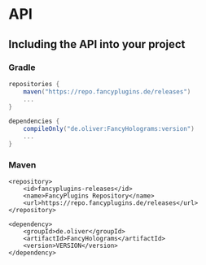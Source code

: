# API

## Including the API into your project

### Gradle

```gradle
repositories {
    maven("https://repo.fancyplugins.de/releases")
    ...
}
```

```gradle
dependencies {
    compileOnly("de.oliver:FancyHolograms:version")
    ...
}
```

### Maven

```maven
<repository>
    <id>fancyplugins-releases</id>
    <name>FancyPlugins Repository</name>
    <url>https://repo.fancyplugins.de/releases</url>
</repository>
```

```maven
<dependency>
    <groupId>de.oliver</groupId>
    <artifactId>FancyHolograms</artifactId>
    <version>VERSION</version>
</dependency>

```